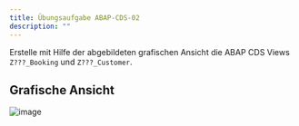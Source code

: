 ```yaml
---
title: Übungsaufgabe ABAP-CDS-02
description: ""
---
```


Erstelle mit Hilfe der abgebildeten grafischen Ansicht die ABAP CDS Views `Z???_Booking` und `Z???_Customer`.

## Grafische Ansicht
![image](https://user-images.githubusercontent.com/47243617/195269368-994f26c1-7b15-438d-9a31-9b7956a54a80.png)
